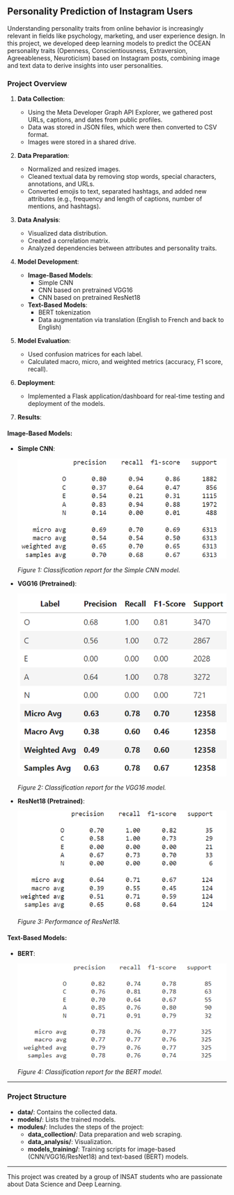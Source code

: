 ## Personality Prediction of Instagram Users
Understanding personality traits from online behavior is increasingly relevant in fields like psychology, marketing, and user experience design. 
In this project, we developed deep learning models to predict the OCEAN personality traits (Openness, Conscientiousness, Extraversion, Agreeableness, Neuroticism) based on Instagram posts, combining image and text data to derive insights into user personalities. 

### Project Overview

1. **Data Collection**:
   - Using the Meta Developer Graph API Explorer, we gathered post URLs, captions, and dates from public profiles.
   - Data was stored in JSON files, which were then converted to CSV format.
   - Images were stored in a shared drive.

2. **Data Preparation**:
   - Normalized and resized images.
   - Cleaned textual data by removing stop words, special characters, annotations, and URLs.
   - Converted emojis to text, separated hashtags, and added new attributes (e.g., frequency and length of captions, number of mentions, and hashtags).

3. **Data Analysis**:
   - Visualized data distribution.
   - Created a correlation matrix.
   - Analyzed dependencies between attributes and personality traits.

4. **Model Development**:
   - **Image-Based Models**:
     - Simple CNN
     - CNN based on pretrained VGG16
     - CNN based on pretrained ResNet18
   - **Text-Based Models**:
     - BERT tokenization
     - Data augmentation via translation (English to French and back to English)

5. **Model Evaluation**:
   - Used confusion matrices for each label.
   - Calculated macro, micro, and weighted metrics (accuracy, F1 score, recall).

6. **Deployment**:
   - Implemented a Flask application/dashboard for real-time testing and deployment of the models.



7. **Results**:

#### Image-Based Models:

- **Simple CNN**:

  ![Classification Report for Simple CNN](./images/CNNResults.png)

  *Figure 1: Classification report for the Simple CNN model.*


- **VGG16 (Pretrained)**:

  ![Classification Report for VGG16](./images/VGG16Results.png)

  *Figure 2: Classification report for the VGG16 model.*


- **ResNet18 (Pretrained)**:

  ![Classification Report for ResNet](./images/ResnetResults.png)

  *Figure 3: Performance of ResNet18.*


#### Text-Based Models:

- **BERT**:

  ![Classification Report for BERT](./images/BertResults.png)

  *Figure 4: Classification report for the BERT model.*

  

---
### Project Structure

- **data/**: Contains the collected data.
- **models/**: Lists the trained models.
- **modules/**: Includes the steps of the project:
  - **data_collection/**: Data preparation and web scraping.
  - **data_analysis/**: Visualization.
  - **models_training/**: Training scripts for image-based (CNN/VGG16/ResNet18) and text-based (BERT) models.

---

This project was created by a group of INSAT students who are passionate about Data Science and Deep Learning.
